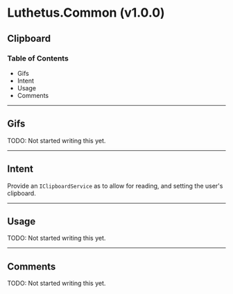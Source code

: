 # Luthetus.Common (v1.0.0)

## Clipboard

### Table of Contents
- Gifs
- Intent
- Usage
- Comments

---

## Gifs
TODO: Not started writing this yet.

---

## Intent
Provide an `IClipboardService` as to allow for reading, and setting the user's clipboard.

---

## Usage
TODO: Not started writing this yet.

---

## Comments
TODO: Not started writing this yet.